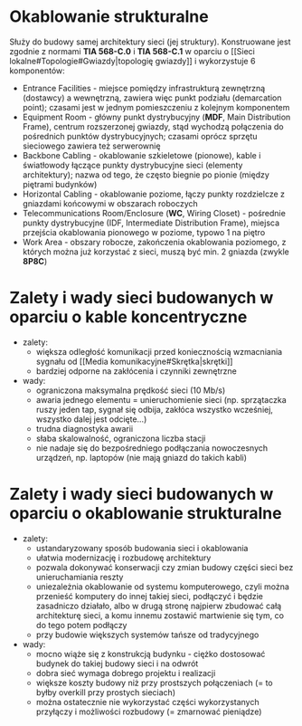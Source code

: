 # Okablowanie strukturalne
Służy do budowy samej architektury sieci (jej struktury).
Konstruowane jest zgodnie z normami **TIA 568-C.0** i **TIA 568-C.1** w oparciu o [[Sieci lokalne#Topologie#Gwiazdy|topologię gwiazdy]] i wykorzystuje 6 komponentów:
- Entrance Facilities - miejsce pomiędzy infrastrukturą zewnętrzną (dostawcy) a wewnętrzną, zawiera więc punkt podziału (demarcation point); czasami jest w jednym pomieszczeniu z kolejnym komponentem
- Equipment Room - główny punkt dystrybucyjny (**MDF**, Main Distribution Frame), centrum rozszerzonej gwiazdy, stąd wychodzą połączenia do pośrednich punktów dystrybucyjnych; czasami oprócz sprzętu sieciowego zawiera też serwerownię
- Backbone Cabling - okablowanie szkieletowe (pionowe), kable i światłowody łączące punkty dystrybucyjne sieci (elementy architektury); nazwa od tego, że często biegnie po pionie (między piętrami budynków)
- Horizontal Cabling - okablowanie poziome, łączy punkty rozdzielcze z gniazdami końcowymi w obszarach roboczych
- Telecommunications Room/Enclosure (**WC**, Wiring Closet) - pośrednie punkty dystrybucyjne (IDF, Intermediate Distribution Frame), miejsca przejścia okablowania pionowego w poziome, typowo 1 na piętro
- Work Area - obszary robocze, zakończenia okablowania poziomego, z których można już korzystać z sieci, muszą być min. 2 gniazda (zwykle **8P8C**)
# Zalety i wady sieci budowanych w oparciu o kable koncentryczne
- zalety:
	- większa odległość komunikacji przed koniecznością wzmacniania sygnału od [[Media komunikacyjne#Skrętka|skrętki]]
	- bardziej odporne na zakłócenia i czynniki zewnętrzne
- wady:
	- ograniczona maksymalna prędkość sieci (10 Mb/s)
	- awaria jednego elementu = unieruchomienie sieci (np. sprzątaczka ruszy jeden tap, sygnał się odbija, zakłóca wszystko wcześniej, wszystko dalej jest odcięte…)
	- trudna diagnostyka awarii
	- słaba skalowalność, ograniczona liczba stacji
	- nie nadaje się do bezpośredniego podłączania nowoczesnych urządzeń, np. laptopów (nie mają gniazd do takich kabli)
# Zalety i wady sieci budowanych w oparciu o okablowanie strukturalne
- zalety:
	- ustandaryzowany sposób budowania sieci i okablowania
	- ułatwia modernizację i rozbudowę architektury
	- pozwala dokonywać konserwacji czy zmian budowy części sieci bez unieruchamiania reszty
	- uniezależnia okablowanie od systemu komputerowego, czyli można przenieść komputery do innej takiej sieci, podłączyć i będzie zasadniczo działało, albo w drugą stronę najpierw zbudować całą architekturę sieci, a komu innemu zostawić martwienie się tym, co do tego potem podłączy
	- przy budowie większych systemów tańsze od tradycyjnego
- wady:
	- mocno wiąże się z konstrukcją budynku - ciężko dostosować budynek do takiej budowy sieci i na odwrót
	- dobra sieć wymaga dobrego projektu i realizacji
	- większe koszty budowy niż przy prostszych połączeniach (= to byłby overkill przy prostych sieciach)
	- można ostatecznie nie wykorzystać części wykorzystanych przyłączy i możliwości rozbudowy (= zmarnować pieniądze)
